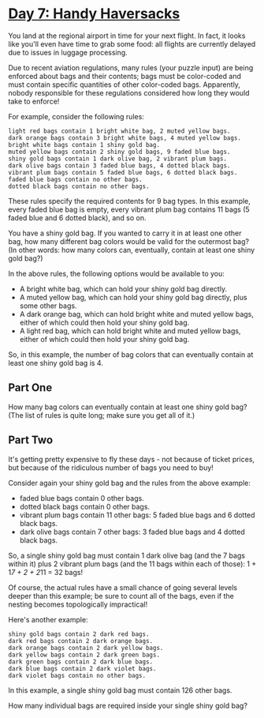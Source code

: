 # [Day 7: Handy Haversacks](https://adventofcode.com/2020/day/7)

You land at the regional airport in time for your next flight. In fact, it looks like you'll even have time to grab some
food: all flights are currently delayed due to issues in luggage processing.

Due to recent aviation regulations, many rules (your puzzle input) are being enforced about bags and their contents; bags
must be color-coded and must contain specific quantities of other color-coded bags. Apparently, nobody responsible for
these regulations considered how long they would take to enforce!

For example, consider the following rules:

    light red bags contain 1 bright white bag, 2 muted yellow bags.
    dark orange bags contain 3 bright white bags, 4 muted yellow bags.
    bright white bags contain 1 shiny gold bag.
    muted yellow bags contain 2 shiny gold bags, 9 faded blue bags.
    shiny gold bags contain 1 dark olive bag, 2 vibrant plum bags.
    dark olive bags contain 3 faded blue bags, 4 dotted black bags.
    vibrant plum bags contain 5 faded blue bags, 6 dotted black bags.
    faded blue bags contain no other bags.
    dotted black bags contain no other bags.

These rules specify the required contents for 9 bag types. In this example, every faded blue bag is empty, every vibrant
plum bag contains 11 bags (5 faded blue and 6 dotted black), and so on.

You have a shiny gold bag. If you wanted to carry it in at least one other bag, how many different bag colors would be
valid for the outermost bag? (In other words: how many colors can, eventually, contain at least one shiny gold bag?)

In the above rules, the following options would be available to you:

- A bright white bag, which can hold your shiny gold bag directly.
- A muted yellow bag, which can hold your shiny gold bag directly, plus some other bags.
- A dark orange bag, which can hold bright white and muted yellow bags, either of which could then hold your shiny gold bag.
- A light red bag, which can hold bright white and muted yellow bags, either of which could then hold your shiny gold bag.

So, in this example, the number of bag colors that can eventually contain at least one shiny gold bag is 4.

## Part One

How many bag colors can eventually contain at least one shiny gold bag? (The list of rules is quite long; make sure you get all of it.)

## Part Two

It's getting pretty expensive to fly these days - not because of ticket prices, but because of the ridiculous number of bags you need to buy!

Consider again your shiny gold bag and the rules from the above example:

- faded blue bags contain 0 other bags.
- dotted black bags contain 0 other bags.
- vibrant plum bags contain 11 other bags: 5 faded blue bags and 6 dotted black bags.
- dark olive bags contain 7 other bags: 3 faded blue bags and 4 dotted black bags.

So, a single shiny gold bag must contain 1 dark olive bag (and the 7 bags within it) plus 2 vibrant plum bags
(and the 11 bags within each of those): 1 + 1*7 + 2 + 2*11 = 32 bags!

Of course, the actual rules have a small chance of going several levels deeper than this example; be sure to count all
of the bags, even if the nesting becomes topologically impractical!

Here's another example:

    shiny gold bags contain 2 dark red bags.
    dark red bags contain 2 dark orange bags.
    dark orange bags contain 2 dark yellow bags.
    dark yellow bags contain 2 dark green bags.
    dark green bags contain 2 dark blue bags.
    dark blue bags contain 2 dark violet bags.
    dark violet bags contain no other bags.

In this example, a single shiny gold bag must contain 126 other bags.

How many individual bags are required inside your single shiny gold bag?
